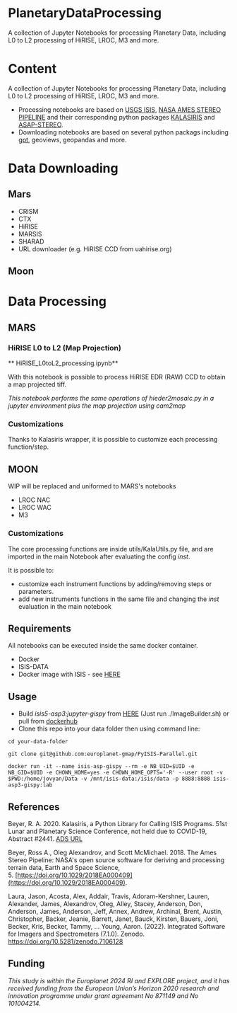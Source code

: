 # PlanetaryDataProcessing
A collection of Jupyter Notebooks for processing Planetary Data, including L0 to L2 processing of HiRISE, LROC, M3 and more.

# Content
A collection of Jupyter Notebooks for processing Planetary Data, including L0 to L2 processing of HiRISE, LROC, M3 and more.

* Processing notebooks are based on [USGS ISIS](https://github.com/USGS-Astrogeology/ISIS3), [NASA AMES STEREO PIPELINE](https://github.com/NeoGeographyToolkit/StereoPipeline) and their corresponding python packages [KALASIRIS](https://github.com/rbeyer/kalasiris) and [ASAP-STEREO](https://github.com/AndrewAnnex/asap_stereo/).
* Downloading notebooks are based on several python packags including [gpt](), geoviews, geopandas and more.

# Data Downloading

## Mars
* CRISM
*  CTX
*  HiRISE 
*  MARSIS
*  SHARAD
* URL downloader (e.g. HiRISE CCD from uahirise.org)
## Moon

# Data Processing

## MARS
### HiRISE L0 to L2 (Map Projection)
** HiRISE_L0toL2_processing.ipynb**

With this notebook is possible to process HiRISE EDR (RAW) CCD to obtain a map projected tiff.

*This notebook performs the same operations of hieder2mosaic.py in a jupyter environment plus the map projection using cam2map*

### Customizations
Thanks to Kalasiris wrapper, it is possible to customize each processing function/step.

## MOON

WIP will be replaced and uniformed to MARS's notebooks

* LROC NAC 
*  LROC WAC
*  M3

### Customizations
The core processing functions are inside utils/KalaUtils.py file, and are imported in the main Notebook after evaluating the config *inst*.

It is possible to:
* customize each instrument functions by adding/removing steps or parameters.
* add new instruments functions in the same file and changing the *inst* evaluation in the main notebook

## Requirements
All notebooks can be executed inside the same docker container.

* Docker
* ISIS-DATA
* Docker image with ISIS - see [HERE](https://github.com/europlanet-gmap/docker-isis3/tree/standalone)

## Usage

* Build *isis5-asp3:jupyter-gispy* from [HERE](https://github.com/europlanet-gmap/docker-isis3/tree/standalone) (Just run ./ImageBuilder.sh) or pull from [dockerhub](https://hub.docker.com/r/hyradus/isis-asp3-gispy)
* Clone this repo into your data folder then using command line:

```
cd your-data-folder
```

```
git clone git@github.com:europlanet-gmap/PyISIS-Parallel.git
```

```
docker run -it --name isis-asp-gispy --rm -e NB_UID=$UID -e NB_GID=$UID -e CHOWN_HOME=yes -e CHOWN_HOME_OPTS='-R' --user root -v $PWD:/home/jovyan/Data -v /mnt/isis-data:/isis/data -p 8888:8888 isis-asp3-gispy:lab
```

## References

Beyer, R. A. 2020. Kalasiris, a Python Library for Calling ISIS Programs. 51st Lunar and Planetary Science Conference, not held due to COVID-19, Abstract #2441. [ADS URL](https://ui.adsabs.harvard.edu/abs/2020LPI....51.2441B)

Beyer, Ross A., Oleg Alexandrov, and Scott McMichael. 2018. The Ames Stereo Pipeline: NASA's open source software for deriving and processing terrain data, Earth and Space Science, 5. [https://doi.org/10.1029/2018EA000409](https://doi.org/10.1029/2018EA000409).

Laura, Jason, Acosta, Alex, Addair, Travis, Adoram-Kershner, Lauren, Alexander, James, Alexandrov, Oleg, Alley, Stacey, Anderson, Don, Anderson, James, Anderson, Jeff, Annex, Andrew, Archinal, Brent, Austin, Christopher, Backer, Jeanie, Barrett, Janet, Bauck, Kirsten, Bauers, Joni, Becker, Kris, Becker, Tammy, … Young, Aaron. (2022). Integrated Software for Imagers and Spectrometers (7.1.0). Zenodo. https://doi.org/10.5281/zenodo.7106128

## Funding
*This study is within the Europlanet 2024 RI and EXPLORE project, and it has received funding from the European Union’s Horizon 2020 research and innovation programme under grant agreement No 871149 and No 101004214.*
